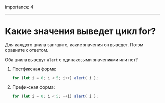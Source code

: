 importance: 4

---

# Какие значения выведет цикл for?

Для каждого цикла запишите, какие значения он выведет. Потом сравните с ответом.

Оба цикла выведут `alert` с одинаковыми значениями или нет?

1. Постфиксная форма:

    ```js
    for (let i = 0; i < 5; i++) alert( i );
    ```
2. Префиксная форма:

    ```js
    for (let i = 0; i < 5; ++i) alert( i );
    ```
